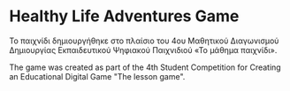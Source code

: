 # Healthy Life Adventures Game

Το παιχνίδι δημιουργήθηκε στο πλαίσιο του 4ου Μαθητικού Διαγωνισμού Δημιουργίας Εκπαιδευτικού Ψηφιακού Παιχνιδιού «Το μάθημα 
παιχνίδι».

The game was created as part of the 4th Student Competition for Creating an Educational Digital Game "The lesson
game".
